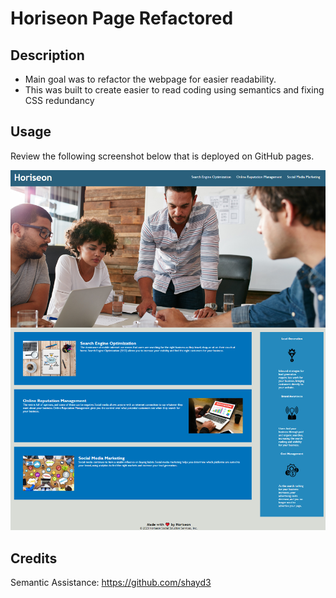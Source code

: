 # Horiseon Page Refactored

## Description

- Main goal was to refactor the webpage for easier readability. 
- This was built to create easier to read coding using semantics and fixing CSS redundancy 


## Usage

Review the following screenshot below that is deployed on GitHub pages.

![Alt text](./Assets/Deployed%20Webpage.PNG)

## Credits

Semantic Assistance: https://github.com/shayd3




